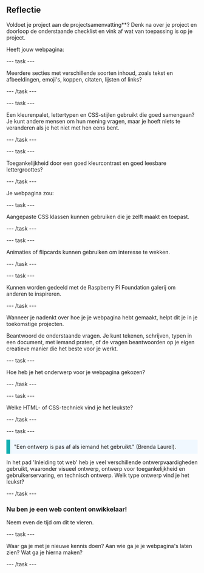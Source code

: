 ## Reflectie

Voldoet je project aan de projectsamenvatting\*\*? Denk na over je project en doorloop de onderstaande checklist en vink af wat van toepassing is op je project.

Heeft jouw webpagina:

--- task ---

Meerdere secties met verschillende soorten inhoud, zoals tekst en afbeeldingen, emoji's, koppen, citaten, lijsten of links?

--- /task ---

--- task ---

Een kleurenpalet, lettertypen en CSS-stijlen gebruikt die goed samengaan? Je kunt andere mensen om hun mening vragen, maar je hoeft niets te veranderen als je het niet met hen eens bent.

--- /task ---

--- task ---

Toegankelijkheid door een goed kleurcontrast en goed leesbare lettergroottes?

--- /task ---

Je webpagina zou:

--- task ---

Aangepaste CSS klassen kunnen gebruiken die je zelft maakt en toepast.

--- /task ---

--- task ---

Animaties of flipcards kunnen gebruiken om interesse te wekken.

--- /task ---

--- task ---

Kunnen worden gedeeld met de Raspberry Pi Foundation galerij om anderen te inspireren.

--- /task ---

Wanneer je nadenkt over hoe je je webpagina hebt gemaakt, helpt dit je in je toekomstige projecten.

Beantwoord de onderstaande vragen. Je kunt tekenen, schrijven, typen in een document, met iemand praten, of de vragen beantwoorden op je eigen creatieve manier die het beste voor je werkt.

--- task ---

Hoe heb je het onderwerp voor je webpagina gekozen?

--- /task ---

--- task ---

Welke HTML- of CSS-techniek vind je het leukste?

--- /task ---

--- task ---

<p style="border-left: solid; border-width:10px; border-color: #0faeb0; background-color: aliceblue; padding: 10px;">
"Een ontwerp is pas af als iemand het gebruikt." (Brenda Laurel).
</p>

In het pad 'Inleiding tot web' heb je veel verschillende ontwerpvaardigheden gebruikt, waaronder visueel ontwerp, ontwerp voor toegankelijkheid en gebruikerservaring, en technisch ontwerp. Welk type ontwerp vind je het leukst?

--- /task ---

### Nu ben je een web content onwikkelaar!

Neem even de tijd om dit te vieren.

--- task ---

Waar ga je met je nieuwe kennis doen? Aan wie ga je je webpagina's laten zien? Wat ga je hierna maken?

--- /task ---
